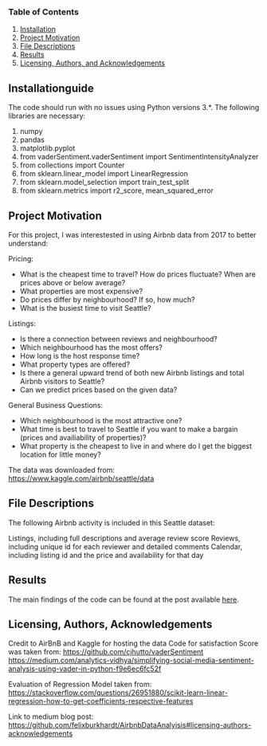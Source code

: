 
### Table of Contents

1. [Installation](#installation)
2. [Project Motivation](#motivation)
3. [File Descriptions](#files)
4. [Results](#results)
5. [Licensing, Authors, and Acknowledgements](#licensing)

## Installationguide <a name="installation"></a>

The code should run with no issues using Python versions 3.*. The following libraries are necessary:

1. numpy
2. pandas
3. matplotlib.pyplot
4. from vaderSentiment.vaderSentiment import SentimentIntensityAnalyzer
5. from collections import Counter
6. from sklearn.linear_model import LinearRegression
7. from sklearn.model_selection import train_test_split
8. from sklearn.metrics import r2_score, mean_squared_error

## Project Motivation<a name="motivation"></a>

For this project, I was interestested in using Airbnb data from 2017 to better understand:

Pricing:
- What is the cheapest time to travel? How do prices fluctuate? When are prices above or below average?
- What properties are most expensive?
- Do prices differ by neighbourhood? If so, how much?
- What is the busiest time to visit Seattle?

Listings:
- Is there a connection between reviews and neighbourhood?
- Which neighbourhood has the most offers?
- How long is the host response time?
- What property types are offered?
- Is there a general upward trend of both new Airbnb listings and total Airbnb visitors to Seattle?
- Can we predict prices based on the given data?


General Business Questions:
- Which neighbourhood is the most attractive one?
- What time is best to travel to Seattle if you want to make a bargain (prices and availiability of properties)?
- What property is the cheapest to live in and where do I get the biggest location for little money?

The data was downloaded from: https://www.kaggle.com/airbnb/seattle/data


## File Descriptions <a name="files"></a>

The following Airbnb activity is included in this Seattle dataset:

Listings, including full descriptions and average review score
Reviews, including unique id for each reviewer and detailed comments
Calendar, including listing id and the price and availability for that day

## Results<a name="results"></a>

The main findings of the code can be found at the post available [here]().

## Licensing, Authors, Acknowledgements<a name="licensing"></a>

Credit to AirBnB and Kaggle for hosting the data
Code for satisfaction Score was taken from:
https://github.com/cjhutto/vaderSentiment
https://medium.com/analytics-vidhya/simplifying-social-media-sentiment-analysis-using-vader-in-python-f9e6ec6fc52f

Evaluation of Regression Model taken from:
https://stackoverflow.com/questions/26951880/scikit-learn-linear-regression-how-to-get-coefficients-respective-features

Link to medium blog post:
https://github.com/felixburkhardt/AirbnbDataAnalyisis#licensing-authors-acknowledgements

